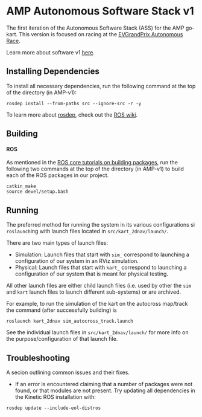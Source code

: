 # AMP Autonomous Software Stack v1
The first iteration of the Autonomous Software Stack (ASS) for the AMP go-kart. This version is focused on racing at the [EVGrandPrix Autonomous Race](https://evgrandprix.org/).

Learn more about software v1 [here](https://drive.google.com/file/d/1K5XBHzRQoebuGRryKY5umeLOhvQEEuj8/view?usp=sharing).

## Installing Dependencies
To install all necessary dependencies, run the following command at the top of the directory (in AMP-v1):
```
rosdep install --from-paths src --ignore-src -r -y
```
To learn more about [rosdep](http://wiki.ros.org/rosdep), check out the [ROS wiki](http://wiki.ros.org/rosdep).

## Building
#### ROS
As mentioned in the [ROS core tutorials on building packages](http://wiki.ros.org/ROS/Tutorials/BuildingPackages), run the following two commands at the top of the directory (in AMP-v1) to build each of the ROS packages in our project.
```
catkin_make
source devel/setup.bash
```

## Running
The preferred method for running the system in its various configurations si `roslaunch`ing with launch files located in `src/kart_2dnav/launch/`. 

There are two main types of launch files:
* Simulation: Launch files that start with `sim_` correspond to launching a configuration of our system in an RViz simulation.
* Physical: Launch files that start with `kart_` correspond to launching a configuration of our system that is meant for physical testing. 

All other launch files are either child launch files (i.e. used by other the `sim` and `kart` launch files to launch different sub-systems) or are archived.

For example, to run the simulation of the kart on the autocross map/track the command (after successfully building) is 
```
roslaunch kart_2dnav sim_autocross_track.launch
```

See the individual launch files in  `src/kart_2dnav/launch/` for more info on the purpose/configuration of that launch file.

## Troubleshooting
A secion outlining common issues and their fixes.
* If an error is encountered claiming that a number of packages were not found, or that modules are not present. Try updating all dependencies in the Kinetic ROS installation with:
```
rosdep update --include-eol-distros
```
